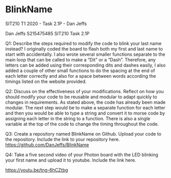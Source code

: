 # BlinkName
SIT210 T1 2020 - Task 2.1P - Dan Jeffs 

Dan Jeffs S215475485
SIT210 Task 2.1P

Q1: Describe the steps required to modify the code to blink your last name instead?
I originally coded the board to flash both my first and last name to start with accidentally. I also wrote several smaller functions separate to the main loop that can be called to make a “Dit” or a “Dash”. Therefore, any letters can be added using their corresponding dits and dashes easily, I also added a couple of other small functions to do the spacing at the end of each letter correctly and also for a space between words according the timings listed on the website provided. 

 Q2: Discuss on the effectiveness of your modifications. Reflect on how you should modify your code to be reusable and modular to adapt quickly to changes in requirements. 
As stated above, the code has already been made modular. The next step would be to make a separate function for each letter and then you would be able to type a string and convert it to morse code by assigning each letter in the string to a function. There is also a single variable at the top of the code to change the timing throughout the code. 

Q3: Create a repository named BlinkName on Github. Upload your code to the repository. Include the link to your repository here. 
https://github.com/DanJeffs/BlinkName

Q4: Take a five second video of your Photon board with the LED blinking your first name and upload it to youtube. Include the link here.

https://youtu.be/tng-6hCZtbg
